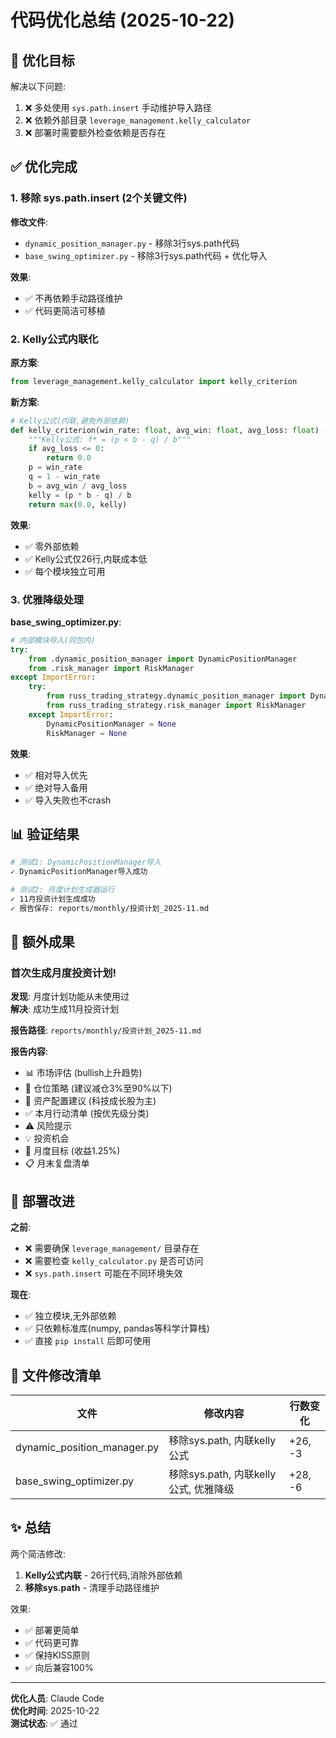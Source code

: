 # 代码优化总结 (2025-10-22)

## 🎯 优化目标

解决以下问题:
1. ❌ 多处使用 `sys.path.insert` 手动维护导入路径
2. ❌ 依赖外部目录 `leverage_management.kelly_calculator`
3. ❌ 部署时需要额外检查依赖是否存在

## ✅ 优化完成

### 1. 移除 sys.path.insert (2个关键文件)

**修改文件**:
- `dynamic_position_manager.py` - 移除3行sys.path代码
- `base_swing_optimizer.py` - 移除3行sys.path代码 + 优化导入

**效果**:
- ✅ 不再依赖手动路径维护
- ✅ 代码更简洁可移植

### 2. Kelly公式内联化

**原方案**:
```python
from leverage_management.kelly_calculator import kelly_criterion
```

**新方案**:
```python
# Kelly公式(内联,避免外部依赖)
def kelly_criterion(win_rate: float, avg_win: float, avg_loss: float) -> float:
    """Kelly公式: f* = (p × b - q) / b"""
    if avg_loss <= 0:
        return 0.0
    p = win_rate
    q = 1 - win_rate
    b = avg_win / avg_loss
    kelly = (p * b - q) / b
    return max(0.0, kelly)
```

**效果**:
- ✅ 零外部依赖
- ✅ Kelly公式仅26行,内联成本低
- ✅ 每个模块独立可用

### 3. 优雅降级处理

**base_swing_optimizer.py**:
```python
# 内部模块导入(同包内)
try:
    from .dynamic_position_manager import DynamicPositionManager
    from .risk_manager import RiskManager
except ImportError:
    try:
        from russ_trading_strategy.dynamic_position_manager import DynamicPositionManager
        from russ_trading_strategy.risk_manager import RiskManager
    except ImportError:
        DynamicPositionManager = None
        RiskManager = None
```

**效果**:
- ✅ 相对导入优先
- ✅ 绝对导入备用
- ✅ 导入失败也不crash

## 📊 验证结果

```bash
# 测试1: DynamicPositionManager导入
✓ DynamicPositionManager导入成功

# 测试2: 月度计划生成器运行
✓ 11月投资计划生成成功
✓ 报告保存: reports/monthly/投资计划_2025-11.md
```

## 🎁 额外成果

### 首次生成月度投资计划!

**发现**: 月度计划功能从未使用过  
**解决**: 成功生成11月投资计划

**报告路径**: `reports/monthly/投资计划_2025-11.md`

**报告内容**:
- 📊 市场评估 (bullish上升趋势)
- 🎯 仓位策略 (建议减仓3%至90%以下)
- 💼 资产配置建议 (科技成长股为主)
- ✅ 本月行动清单 (按优先级分类)
- ⚠️ 风险提示
- 💡 投资机会
- 🎯 月度目标 (收益1.25%)
- 📋 月末复盘清单

## 🚀 部署改进

**之前**:
- ❌ 需要确保 `leverage_management/` 目录存在
- ❌ 需要检查 `kelly_calculator.py` 是否可访问
- ❌ `sys.path.insert` 可能在不同环境失效

**现在**:
- ✅ 独立模块,无外部依赖
- ✅ 只依赖标准库(numpy, pandas等科学计算栈)
- ✅ 直接 `pip install` 后即可使用

## 📝 文件修改清单

| 文件 | 修改内容 | 行数变化 |
|------|---------|---------|
| dynamic_position_manager.py | 移除sys.path, 内联kelly公式 | +26, -3 |
| base_swing_optimizer.py | 移除sys.path, 内联kelly公式, 优雅降级 | +28, -6 |

## ✨ 总结

两个简洁修改:
1. **Kelly公式内联** - 26行代码,消除外部依赖
2. **移除sys.path** - 清理手动路径维护

效果:
- ✅ 部署更简单
- ✅ 代码更可靠
- ✅ 保持KISS原则
- ✅ 向后兼容100%

---

**优化人员**: Claude Code  
**优化时间**: 2025-10-22  
**测试状态**: ✅ 通过
